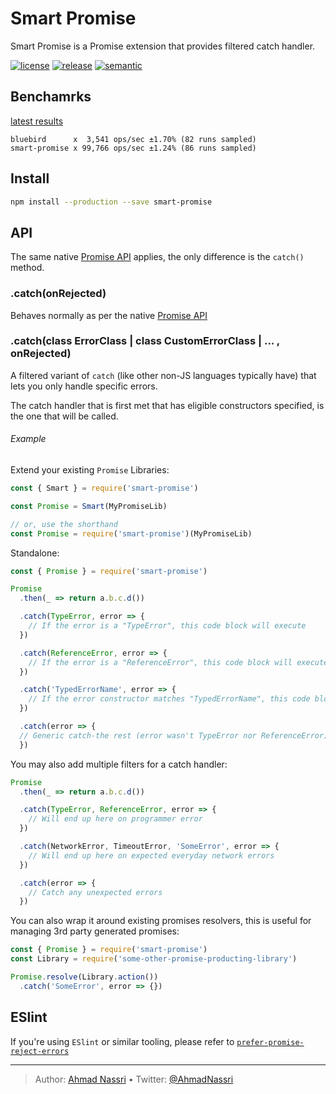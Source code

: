 # Smart Promise

Smart Promise is a Promise extension that provides filtered catch handler.

[![license][license-img]][license-url]
[![release][release-img]][release-url]
[![semantic][semantic-img]][semantic-url]

## Benchamrks

[latest results][]

``` text
bluebird      x  3,541 ops/sec ±1.70% (82 runs sampled)
smart-promise x 99,766 ops/sec ±1.24% (86 runs sampled)
```

## Install

``` bash
npm install --production --save smart-promise
```

## API

The same native [Promise API][] applies, the only difference is the `catch()` method.

### .catch(onRejected)

Behaves normally as per the native [Promise API][1]

### .catch(class ErrorClass \| class CustomErrorClass \| ... , onRejected)

A filtered variant of `catch` (like other non-JS languages typically have) that lets you only handle specific errors.

The catch handler that is first met that has eligible constructors specified, is the one that will be called.

###### Example

Extend your existing `Promise` Libraries:

``` js
const { Smart } = require('smart-promise')

const Promise = Smart(MyPromiseLib)

// or, use the shorthand
const Promise = require('smart-promise')(MyPromiseLib)
```

Standalone:

``` js
const { Promise } = require('smart-promise')
```

``` js
Promise
  .then(_ => return a.b.c.d())

  .catch(TypeError, error => {
    // If the error is a "TypeError", this code block will execute
  })

  .catch(ReferenceError, error => {
    // If the error is a "ReferenceError", this code block will execute instead
  })

  .catch('TypedErrorName', error => {
    // If the error constructor matches "TypedErrorName", this code block will execute instead
  })

  .catch(error => {
  // Generic catch-the rest (error wasn't TypeError nor ReferenceError)
  })
```

You may also add multiple filters for a catch handler:

``` js
Promise
  .then(_ => return a.b.c.d())

  .catch(TypeError, ReferenceError, error => {
    // Will end up here on programmer error
  })

  .catch(NetworkError, TimeoutError, 'SomeError', error => {
    // Will end up here on expected everyday network errors
  })

  .catch(error => {
    // Catch any unexpected errors
  })
```

You can also wrap it around existing promises resolvers, this is useful for managing 3rd party generated promises:

``` js
const { Promise } = require('smart-promise')
const Library = require('some-other-promise-producting-library')

Promise.resolve(Library.action())
  .catch('SomeError', error => {})
```

## ESlint

If you're using `ESlint` or similar tooling, please refer to [`prefer-promise-reject-errors`][]

  [latest results]: https://github.com/ahmadnassri/benchmark-node-promise-catch
  [Promise API]: https://developer.mozilla.org/en/docs/Web/JavaScript/Reference/Global_Objects/Promise
  [1]: https://developer.mozilla.org/en-US/docs/Web/JavaScript/Reference/Global_Objects/Promise/catch
  [`prefer-promise-reject-errors`]: https://eslint.org/docs/rules/prefer-promise-reject-errors

----
> Author: [Ahmad Nassri](https://www.ahmadnassri.com/) &bull;
> Twitter: [@AhmadNassri](https://twitter.com/AhmadNassri)

[license-url]: LICENSE
[license-img]: https://badgen.net/github/license/ahmadnassri/node-smart-promise

[release-url]: https://github.com/ahmadnassri/node-smart-promise/releases
[release-img]: https://badgen.net/github/release/ahmadnassri/node-smart-promise

[semantic-url]: https://github.com/ahmadnassri/node-smart-promise/actions?query=workflow%3Arelease
[semantic-img]: https://badgen.net/badge/📦/semantically%20released/blue
